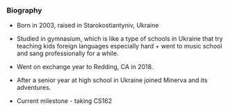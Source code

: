 ### Biography

- Born in 2003, raised in Starokostiantyniv, Ukraine 

- Studied in gymnasium, which is like a type of schools in Ukraine that try teaching kids foreign languages especially hard + went to music school and sang professionally for a while. 

- Went on exchange year to Redding, CA in 2018. 

- After a senior year at high school in Ukraine joined Minerva and its adventures.

- Current milestone - taking CS162